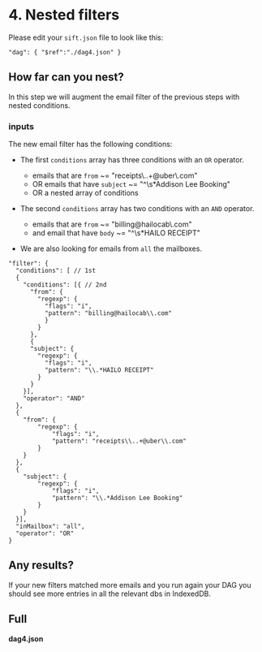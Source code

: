 # 4. Nested filters

Please edit your `sift.json` file to look like this:

`"dag": { "$ref":"./dag4.json" }`

## How far can you nest?

In this step we will augment the email filter of the previous steps with nested conditions.

### inputs

The new email filter has the following conditions:

* The first `conditions` array has three conditions with an `OR` operator.
    - emails that are `from` ~= "receipts\\..+@uber\\.com"
    - OR emails that have `subject` ~= "^\\s*Addison Lee Booking"
    - OR a nested array of conditions 

* The second `conditions` array has two conditions with an `AND` operator.
    - emails that are `from` ~= "billing@hailocab\\.com"
    - and email that have `body` ~= "^\\s*HAILO RECEIPT"

* We are also looking for emails from `all` the mailboxes.


```
"filter": {
  "conditions": [ // 1st 
  {
    "conditions": [{ // 2nd 
      "from": {
        "regexp": {
          "flags": "i",
          "pattern": "billing@hailocab\\.com"
          }
        }
      },
      {
      "subject": {
        "regexp": {
          "flags": "i",
          "pattern": "\\.*HAILO RECEIPT"
        }
      }
    }],
    "operator": "AND"
  },
  {
    "from": {
        "regexp": {
            "flags": "i",
            "pattern": "receipts\\..+@uber\\.com"
        }
    }
  },
  {
    "subject": {
        "regexp": {
            "flags": "i",
            "pattern": "\\.*Addison Lee Booking"
        }
    }
  }],
  "inMailbox": "all",
  "operator": "OR"
}
```

## Any results?


If your new filters matched more emails and you run again your DAG you should see more entries in all the relevant dbs in IndexedDB.

## Full

**dag4.json**